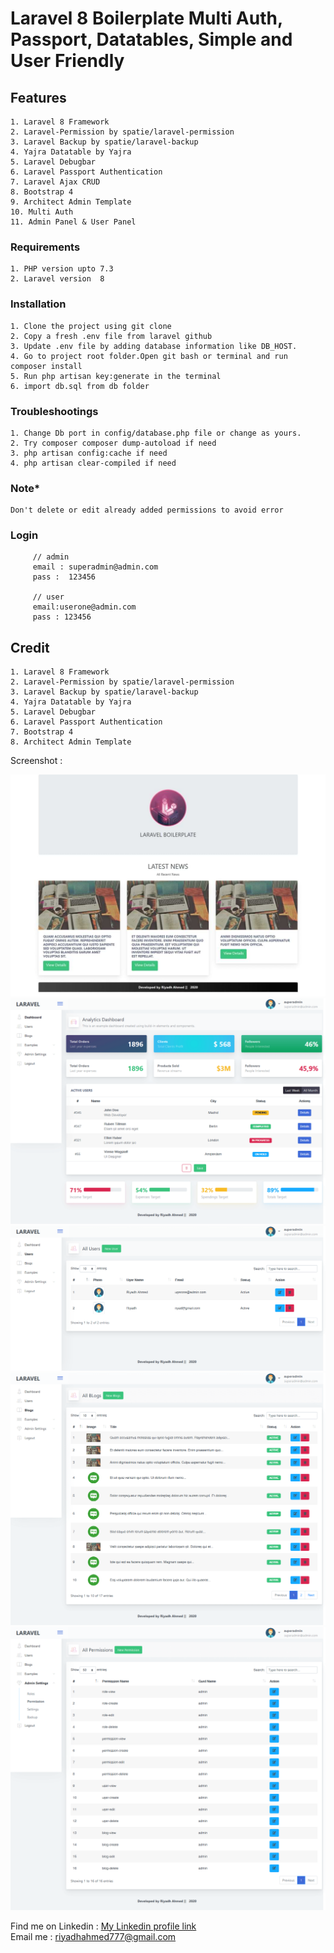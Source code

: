 # Laravel 8 Boilerplate Multi Auth, Passport, Datatables, Simple and User Friendly


## Features

    1. Laravel 8 Framework
    2. Laravel-Permission by spatie/laravel-permission
    3. Laravel Backup by spatie/laravel-backup
    4. Yajra Datatable by Yajra
    5. Laravel Debugbar
    6. Laravel Passport Authentication
    7. Laravel Ajax CRUD
    8. Bootstrap 4
    9. Architect Admin Template
    10. Multi Auth
    11. Admin Panel & User Panel

### Requirements

    1. PHP version upto 7.3    
    2. Laravel version  8  

### Installation

    1. Clone the project using git clone   
    2. Copy a fresh .env file from laravel github    
    3. Update .env file by adding database information like DB_HOST.  
    4. Go to project root folder.Open git bash or terminal and run  composer install       
    5. Run php artisan key:generate in the terminal    
    6. import db.sql from db folder
         
    
### Troubleshootings
    
    1. Change Db port in config/database.php file or change as yours.
    2. Try composer composer dump-autoload if need
    3. php artisan config:cache if need
    4. php artisan clear-compiled if need    
    
### Note*
    
    Don't delete or edit already added permissions to avoid error   
    
         
### Login
         // admin
         email : superadmin@admin.com
         pass :  123456
         
         // user
         email:userone@admin.com
         pass : 123456

         
## Credit

    1. Laravel 8 Framework
    2. Laravel-Permission by spatie/laravel-permission
    3. Laravel Backup by spatie/laravel-backup
    4. Yajra Datatable by Yajra
    5. Laravel Debugbar
    6. Laravel Passport Authentication
    7. Bootstrap 4
    8. Architect Admin Template
        
Screenshot :    

![alt text](./screenshot/Home.png)   
![alt text](./screenshot/Dashboard.png)   
![alt text](./screenshot/Users.png)   
![alt text](./screenshot/Blogs.png)   
![alt text](./screenshot/Permissions.png)   


 Find me on  Linkedin  : [My Linkedin profile  link](https://www.linkedin.com/in/monjur-morshed-riyadh-6aaba465/)  \
 Email me : riyadhahmed777@gmail.com